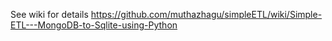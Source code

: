 See wiki for details https://github.com/muthazhagu/simpleETL/wiki/Simple-ETL---MongoDB-to-Sqlite-using-Python
